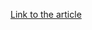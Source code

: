 [Link to the article](https://www.splunk.com/en_us/blog/security/security-insights-detecting-cve-2024-4040-exploitation-in-crushftp.html)
